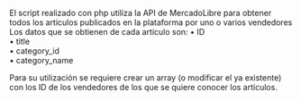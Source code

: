El script realizado con php utiliza la API de MercadoLibre para obtener todos los artículos publicados en la plataforma por uno o varios vendedores  
  Los datos que se obtienen de cada artículo son:
  •	ID  
  •	title   
  •	category_id  
  •	category_name 
    
  Para su utilización se requiere crear un array (o modificar el ya existente) con los ID de los vendedores de los que se quiere conocer los artículos.
